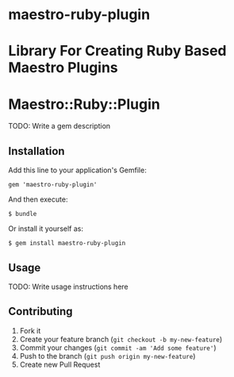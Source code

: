 maestro-ruby-plugin
===================

Library For Creating Ruby Based Maestro Plugins
=======
# Maestro::Ruby::Plugin

TODO: Write a gem description

## Installation

Add this line to your application's Gemfile:

    gem 'maestro-ruby-plugin'

And then execute:

    $ bundle

Or install it yourself as:

    $ gem install maestro-ruby-plugin

## Usage

TODO: Write usage instructions here

## Contributing

1. Fork it
2. Create your feature branch (`git checkout -b my-new-feature`)
3. Commit your changes (`git commit -am 'Add some feature'`)
4. Push to the branch (`git push origin my-new-feature`)
5. Create new Pull Request
